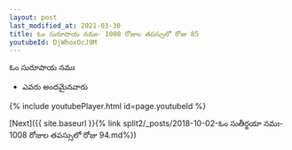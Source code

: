 ```yaml
---
layout: post
last_modified_at: 2021-03-30
title: ఓం సురూపాయ నమః- 1008 రోజుల తపస్సులో రోజు 85
youtubeId: DjWhoxOcJ9M
---
```

 
 
 ఓం సురూపాయ నమః  
 
 -  ఎవరు అందమైనవారు 
 
  
 
  
 
 
 
 
 
 


{% include youtubePlayer.html id=page.youtubeId %}
 
[Next]({{ site.baseurl }}{% link  split2/_posts/2018-10-02-ఓం సుతీర్థయా నమః- 1008 రోజుల తపస్సులో రోజు 94.md%})
 
